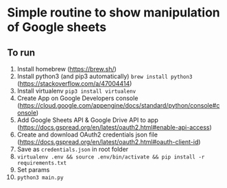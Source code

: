 # Simple routine to show manipulation of Google sheets

## To run

1. Install homebrew (https://brew.sh/)
2. Install python3 (and pip3 automatically) `brew install python3` (https://stackoverflow.com/a/47004414)
3. Install virtualenv `pip3 install virtualenv`
4. Create App on Google Developers console (https://cloud.google.com/appengine/docs/standard/python/console#console)
5. Add Google Sheets API & Google Drive API to app (https://docs.gspread.org/en/latest/oauth2.html#enable-api-access)
6. Create and download OAuth2 credentials json file (https://docs.gspread.org/en/latest/oauth2.html#oauth-client-id)
7. Save as `credentials.json` in root folder
8. `virtualenv .env && source .env/bin/activate && pip install -r requirements.txt`
9. Set params
10. `python3 main.py`
